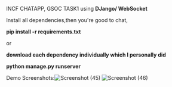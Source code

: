 INCF CHATAPP, GSOC TASK1 using **DJango/ WebSocket**

Install all dependencies,then you're good to chat,

**pip install -r requirements.txt** 

or

**download each dependency individually which I personally did** 

**python manage.py runserver**

Demo Screenshots:![Screenshot (45)](https://github.com/adarshjha7/INCF-CHATAPP-D/assets/98156564/de088409-4b08-4d0d-a113-4bb41b099baf)
![Screenshot (46)](https://github.com/adarshjha7/INCF-CHATAPP-D/assets/98156564/f087793b-02e6-4052-93c8-9cddc084cbc4)
